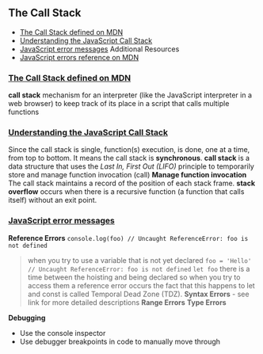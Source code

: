 ## The Call Stack
- [The Call Stack defined on MDN](https://developer.mozilla.org/en-US/docs/Glossary/Call_stack)
- [Understanding the JavaScript Call Stack](https://medium.freecodecamp.org/understanding-the-javascript-call-stack-861e41ae61d4)
- [JavaScript error messages](https://codeburst.io/javascript-error-messages-debugging-d23f84f0ae7c)
Additional Resources
- [JavaScript errors reference on MDN](https://developer.mozilla.org/en-US/docs/Web/JavaScript/Reference/Errors)

### [The Call Stack defined on MDN](https://developer.mozilla.org/en-US/docs/Glossary/Call_stack)
**call stack** mechanism for an interpreter (like the JavaScript interpreter in a web browser) to keep track of its place in a script that calls multiple functions

### [Understanding the JavaScript Call Stack](https://medium.freecodecamp.org/understanding-the-javascript-call-stack-861e41ae61d4)
Since the call stack is single, function(s) execution, is done, one at a time, from top to bottom. It means the call stack is **synchronous**.
**call stack** is a data structure that uses the *Last In, First Out (LIFO)* principle to temporarily store and manage function invocation (call)
**Manage function invocation** The call stack maintains a record of the position of each stack frame.
**stack overflow** occurs when there is a recursive function (a function that calls itself) without an exit point.

### [JavaScript error messages](https://codeburst.io/javascript-error-messages-debugging-d23f84f0ae7c)
**Reference Errors**
`console.log(foo) // Uncaught ReferenceError: foo is not defined`
>when you try to use a variable that is not yet declared
`foo = 'Hello' // Uncaught ReferenceError: foo is not defined`
`let foo`
>there is a time between the hoisting and being declared so when you try to access them a reference error occurs
>the fact that this happens to let and const is called Temporal Dead Zone (TDZ).
**Syntax Errors** - see link for more detailed descriptions
**Range Errors**
**Type Errors**

**Debugging** 
- Use the console inspector
- Use debugger breakpoints in code to manually move through
